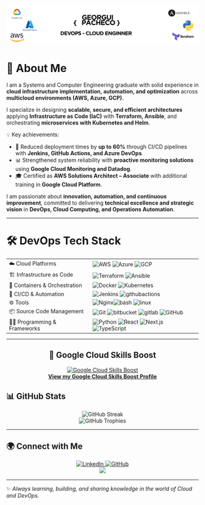 ![image_readme](images/profile_readme.png)


# 👾 About Me


I am a Systems and Computer Engineering graduate with solid experience in **cloud infrastructure implementation, automation, and optimization** across **multicloud environments (AWS, Azure, GCP)**.  

I specialize in designing **scalable, secure, and efficient architectures** applying **Infrastructure as Code (IaC)** with **Terraform, Ansible**, and orchestrating **microservices with Kubernetes and Helm**.  

💡 Key achievements:  
- 🚀 Reduced deployment times by **up to 60%** through CI/CD pipelines with **Jenkins, GitHub Actions, and Azure DevOps**.  
- 📊 Strengthened system reliability with **proactive monitoring solutions** using **Google Cloud Monitoring and Datadog**.  
- 🎓 Certified as **AWS Solutions Architect – Associate** with additional training in **Google Cloud Platform**.  

I am passionate about **innovation, automation, and continuous improvement**, committed to delivering **technical excellence and strategic vision** in **DevOps, Cloud Computing, and Operations Automation**.  

---

# 🛠️ DevOps Tech Stack

<div align="center">

| |  |
|--------------|------------------|
| ☁️ Cloud Platforms | <img src="https://skillicons.dev/icons?i=aws" height="40" alt="AWS"/> <img src="https://skillicons.dev/icons?i=azure" height="40" alt="Azure"/> <img src="https://skillicons.dev/icons?i=gcp" height="40" alt="GCP"/> |
| 🏗️ Infrastructure as Code | <img src="https://skillicons.dev/icons?i=terraform" height="40" alt="Terraform"/> <img src="https://skillicons.dev/icons?i=ansible" height="40" alt="Ansible"/> |
| 🐳 Containers & Orchestration | <img src="https://skillicons.dev/icons?i=docker" height="40" alt="Docker"/> <img src="https://skillicons.dev/icons?i=kubernetes" height="40" alt="Kubernetes"/> |
| 🔄 CI/CD & Automation | <img src="https://skillicons.dev/icons?i=jenkins" height="40" alt="Jenkins"/> <img src="https://skillicons.dev/icons?i=githubactions" height="40" alt="githubactions"/> |
| ⚙ Tools | <img src="https://skillicons.dev/icons?i=nginx" height="40" alt="Nginx"/><img src="https://skillicons.dev/icons?i=bash" height="40" alt="bash"/> <img src="https://skillicons.dev/icons?i=linux" height="40" alt="linux"/> |
| 📦 Source Code Management | <img src="https://skillicons.dev/icons?i=git" height="40" alt="Git"/> <img src="https://skillicons.dev/icons?i=bitbucket" height="40" alt="bitbucket"/>  <img src="https://skillicons.dev/icons?i=gitlab" height="40" alt="gitlab"/> <img src="https://skillicons.dev/icons?i=github" height="40" alt="GitHub"/> |
| 👨‍💻 Programming & Frameworks | <img src="https://skillicons.dev/icons?i=python" height="40" alt="Python"/> <img src="https://skillicons.dev/icons?i=react" height="40" alt="React"/> <img src="https://skillicons.dev/icons?i=nextjs" height="40" alt="Next.js"/> <img src="https://skillicons.dev/icons?i=ts" height="40" alt="TypeScript"/> |

</div> 


---


<div align="center">

## 🏅 Google Cloud Skills Boost

<div align="center">
  <a href="https://www.cloudskillsboost.google/public_profiles/d409a326-4481-4542-98ca-c0c4b92aaf91" target="_blank">
    <img src="https://www.vectorlogo.zone/logos/google_cloud/google_cloud-ar21.svg" alt="Google Cloud Skills Boost" width="100"/>
    <br/>
    <b>View my Google Cloud Skills Boost Profile</b>
  </a>
</div>




</div>


## 📊 GitHub Stats

<div align="center">
  <img src="https://streak-stats.demolab.com?user=georguiazel&locale=en&mode=daily&theme=dracula&hide_border=false&border_radius=5" height="150" alt="GitHub Streak" />
  <br/>
  <img src="https://github-profile-trophy.vercel.app?username=georguiazel&theme=dracula&column=-1&row=1&margin-w=8&margin-h=8" height="150" alt="GitHub Trophies" />
</div>

---

## 🌍 Connect with Me

<div align="center">
  <a href="https://www.linkedin.com/in/georgui-azel-pacheco-sandoval/" target="_blank">
    <img src="https://img.shields.io/static/v1?message=LinkedIn&logo=linkedin&label=&color=0077B5&logoColor=white&style=for-the-badge" height="30" alt="LinkedIn"/>
  </a>
  <a href="https://github.com/georguiazel" target="_blank">
    <img src="https://img.shields.io/static/v1?message=GitHub&logo=github&label=&color=181717&logoColor=white&style=for-the-badge" height="30" alt="GitHub"/>
  </a>
  <div align="center">
  <img src="https://media2.giphy.com/media/v1.Y2lkPTc5MGI3NjExb3FrbmJ6N2VzZGdzaXo4Z2t1NDYxNWpob2hueDN2ZHB0aXZjbXQwbiZlcD12MV9pbnRlcm5hbF9naWZfYnlfaWQmY3Q9Zw/vzO0Vc8b2VBLi/giphy.gif" width="300"/>
</div>
</div>

---

✨ *Always learning, building, and sharing knowledge in the world of Cloud and DevOps.*  
